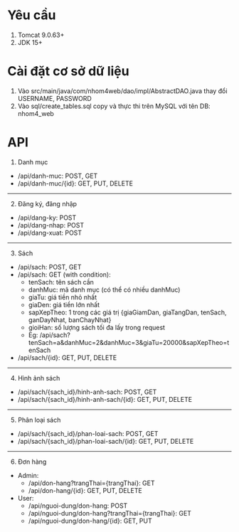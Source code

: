 # Yêu cầu
1. Tomcat 9.0.63+
2. JDK 15+

# Cài đặt cơ sở dữ liệu
1. Vào src/main/java/com/nhom4web/dao/impl/AbstractDAO.java thay đổi USERNAME, PASSWORD
2. Vào sql/create_tables.sql copy và thực thi trên MySQL với tên DB: nhom4_web

# API
1. Danh mục
- /api/danh-muc: POST, GET
- /api/danh-muc/{id}: GET, PUT, DELETE
----------------------------------------------
2. Đăng ký, đăng nhập
- /api/dang-ky: POST
- /api/dang-nhap: POST
- /api/dang-xuat: POST
----------------------------------------------
3. Sách
- /api/sach: POST, GET
- /api/sach: GET (with condition):
  + tenSach: tên sách cần
  + danhMuc: mã danh mục (có thể có nhiều danhMuc)
  + giaTu: giá tiền nhỏ nhất
  + giaDen: giá tiền lớn nhất
  + sapXepTheo: 1 trong các giá trị {giaGiamDan, giaTangDan, tenSach, ganDayNhat, banChayNhat}
  + gioiHan: số lượng sách tối đa lấy trong request
  + Eg: /api/sach?tenSach=a&danhMuc=2&danhMuc=3&giaTu=20000&sapXepTheo=tenSach
- /api/sach/{id}: GET, PUT, DELETE
----------------------------------------------
4. Hình ảnh sách
- /api/sach/{sach_id}/hinh-anh-sach: POST, GET
- /api/sach/{sach_id}/hinh-anh-sach/{id}: GET, PUT, DELETE
----------------------------------------------
5. Phân loại sách
- /api/sach/{sach_id}/phan-loai-sach: POST, GET
- /api/sach/{sach_id}/phan-loai-sach/{id}: GET, PUT, DELETE
----------------------------------------------
6. Đơn hàng
- Admin:
  - /api/don-hang?trangThai={trangThai}: GET
  - /api/don-hang/{id}: GET, PUT, DELETE
- User:
  - /api/nguoi-dung/don-hang: POST
  - /api/nguoi-dung/don-hang?trangThai={trangThai}: GET
  - /api/nguoi-dung/don-hang/{id}: GET, PUT
